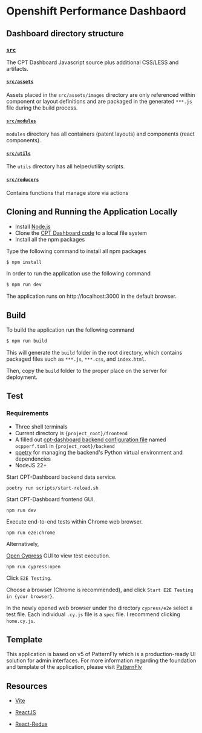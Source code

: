 
# Openshift Performance Dashbaord

## Dashboard directory structure

### [`src`](src/)

The CPT Dashboard Javascript source plus additional CSS/LESS and artifacts.

#### [`src/assets`](src/assets/)

Assets placed in the `src/assets/images` directory are only referenced within component or layout definitions and are packaged in the generated `***.js` file during the build process.

#### [`src/modules`](src/modules/)

`modules` directory has all containers (patent layouts) and components (react components).

#### [`src/utils`](src/utils/)

The `utils` directory has all helper/utility scripts.

#### [`src/reducers`](src/reducers)

Contains functions that manage store via actions 

## Cloning and Running the Application Locally 

- Install [Node.js](https://nodejs.org) 
- Clone the [CPT Dashboard code](https://github.com/cloud-bulldozer/cpt-dashboard) to a local file system
- Install all the npm packages

Type the following command to install all npm packages 

```bash
$ npm install
```

In order to run the application use the following command 

```bash
$ npm run dev
```

The application runs on http://localhost:3000 in the default browser.

## Build

To build the application run the following command

```bash
$ npm run build
```
This will generate the `build` folder in the root directory, which contains packaged files such as `***.js`, `***.css`, and `index.html`.

Then, copy the `build` folder to the proper place on the server for deployment.

## Test

### Requirements
- Three shell terminals
- Current directory is `{project_root}/frontend`
- A filled out [cpt-dashboard backend  configuration file](/README.md#backend-configuration) named `ocpperf.toml` in `{project_root}/backend`
- [poetry](https://python-poetry.org/) for managing the backend's Python virtual environment and dependencies
- NodeJS 22+

Start CPT-Dashboard backend data service.

```shell
poetry run scripts/start-reload.sh
```

Start CPT-Dashboard frontend GUI.
```shell
npm run dev
```

Execute end-to-end tests within Chrome web browser.
```shell
npm run e2e:chrome
```

Alternatively,

[Open Cypress](https://docs.cypress.io/app/core-concepts/open-mode) GUI to view test execution.
```shell
npm run cypress:open
```
Click `E2E Testing`.

Choose a browser (Chrome is recommended), and click `Start E2E Testing in {your browser}`.

In the newly opened web browser under the directory `cypress/e2e` select a test file. Each individual `.cy.js` file is a `spec` file. I recommend clicking `home.cy.js`.


## Template

This application is based on v5 of PatternFly which is a production-ready UI solution for admin interfaces. For more information regarding the foundation and template of the application, please visit [PatternFly](https://www.patternfly.org/get-started/develop) 

## Resources

- [Vite](https://vitejs.dev/guide/)   

- [ReactJS](https://reactjs.org/) 

- [React-Redux](https://github.com/reduxjs/react-redux)
